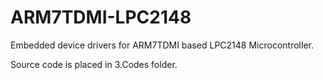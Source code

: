 # ARM7TDMI-LPC2148
Embedded device drivers for ARM7TDMI based LPC2148 Microcontroller.

Source code is placed in 3.Codes folder.